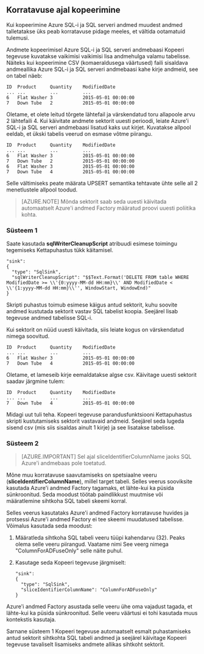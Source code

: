 ## <a name="repeatability-during-copy"></a>Korratavuse ajal kopeerimine

Kui kopeerimine Azure SQL-i ja SQL serveri andmed muudest andmed talletatakse üks peab korratavuse pidage meeles, et vältida ootamatuid tulemusi. 

Andmete kopeerimisel Azure SQL-i ja SQL serveri andmebaasi Kopeeri tegevuse kuvatakse vaikimisi vaikimisi lisa andmehulga valamu tabelisse. Näiteks kui kopeerimine CSV (komaeraldusega väärtused) faili sisaldava andmeallika Azure SQL-i ja SQL serveri andmebaasi kahe kirje andmeid, see on tabel näeb:
    
    ID  Product     Quantity    ModifiedDate
    ... ...         ...         ...
    6   Flat Washer 3           2015-05-01 00:00:00
    7   Down Tube   2           2015-05-01 00:00:00

Oletame, et olete leitud tõrgete lähtefail ja värskendatud toru allapoole arvu 2 lähtefaili 4. Kui käivitate andmete sektorit uuesti perioodi, leiate Azure'i SQL-i ja SQL serveri andmebaasi lisatud kaks uut kirjet. Kuvatakse allpool eeldab, et ükski tabelis veerud on esmase võtme piirangu.
    
    ID  Product     Quantity    ModifiedDate
    ... ...         ...         ...
    6   Flat Washer 3           2015-05-01 00:00:00
    7   Down Tube   2           2015-05-01 00:00:00
    6   Flat Washer 3           2015-05-01 00:00:00
    7   Down Tube   4           2015-05-01 00:00:00

Selle vältimiseks peate määrata UPSERT semantika tehtavate ühte selle all 2 menetlustele allpool toodud.

> [AZURE.NOTE] Mõnda sektorit saab seda uuesti käivitada automaatselt Azure'i andmed Factory määratud proovi uuesti poliitika kohta.

### <a name="mechanism-1"></a>Süsteem 1

Saate kasutada **sqlWriterCleanupScript** atribuudi esimese toimingu tegemiseks Kettapuhastus tükk käitamisel. 

    "sink":  
    { 
      "type": "SqlSink", 
      "sqlWriterCleanupScript": "$$Text.Format('DELETE FROM table WHERE ModifiedDate >= \\'{0:yyyy-MM-dd HH:mm}\\' AND ModifiedDate < \\'{1:yyyy-MM-dd HH:mm}\\'', WindowStart, WindowEnd)"
    }

Skripti puhastus toimub esimese käigus antud sektorit, kuhu soovite andmed kustutada sektorit vastav SQL tabelist koopia. Seejärel lisab tegevuse andmed tabelisse SQL-i. 

Kui sektorit on nüüd uuesti käivitada, siis leiate kogus on värskendatud nimega soovitud.
    
    ID  Product     Quantity    ModifiedDate
    ... ...         ...         ...
    6   Flat Washer 3           2015-05-01 00:00:00
    7   Down Tube   4           2015-05-01 00:00:00

Oletame, et lameseib kirje eemaldatakse algse csv. Käivitage uuesti sektorit saadav järgmine tulem: 
    
    ID  Product     Quantity    ModifiedDate
    ... ...         ...         ...
    7   Down Tube   4           2015-05-01 00:00:00

Midagi uut tuli teha. Kopeeri tegevuse parandusfunktsiooni Kettapuhastus skripti kustutamiseks sektorit vastavaid andmeid. Seejärel seda lugeda sisend csv (mis siis sisaldas ainult 1 kirje) ja see lisatakse tabelisse. 

### <a name="mechanism-2"></a>Süsteem 2
> [AZURE.IMPORTANT] Sel ajal sliceIdentifierColumnName jaoks SQL Azure'i andmebaas pole toetatud. 

Mõne muu korratavuse saavutamiseks on spetsiaalne veeru (**sliceIdentifierColumnName**), millel target tabeli. Selles veerus sooviksite kasutada Azure'i andmed Factory tagamaks, et lähte-kui ka püsida sünkroonitud. Seda moodust töötab paindlikkust muutmise või määratlemine sihtkoha SQL tabeli skeemi korral. 

Selles veerus kasutataks Azure'i andmed Factory korratavuse huvides ja protsessi Azure'i andmed Factory ei tee skeemi muudatused tabelisse. Võimalus kasutada seda moodust:

1.  Määratleda sihtkoha SQL tabeli veeru tüüpi kahendarvu (32). Peaks olema selle veeru piirangud. Vaatame nimi See veerg nimega "ColumnForADFuseOnly" selle näite puhul.
2.  Kasutage seda Kopeeri tegevuse järgmiselt:

        "sink":  
        { 
          "type": "SqlSink", 
          "sliceIdentifierColumnName": "ColumnForADFuseOnly"
        }

Azure'i andmed Factory asustada selle veeru ühe oma vajadust tagada, et lähte-kui ka püsida sünkroonitud. Selle veeru väärtusi ei tohi kasutada muus kontekstis kasutaja. 

Sarnane süsteem 1 Kopeeri tegevuse automaatselt esmalt puhastamiseks antud sektorit sihtkohta SQL tabeli andmed ja seejärel käivitage Kopeeri tegevuse tavaliselt lisamiseks andmete allikas sihtkoht sektorit. 
